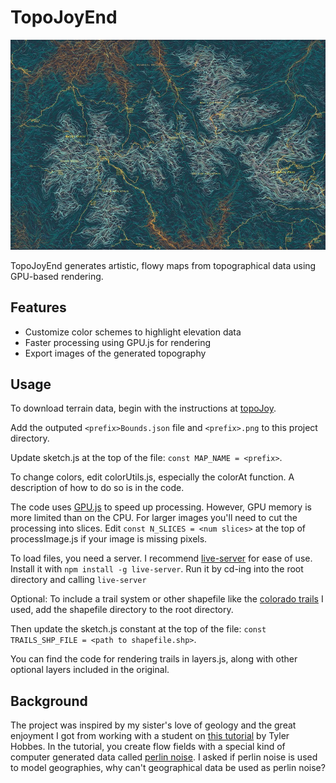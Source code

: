 # TopoJoyEnd

![Final Product](./image1.jpg)

TopoJoyEnd generates artistic, flowy maps from topographical data using GPU-based rendering.

## Features

- Customize color schemes to highlight elevation data
- Faster processing using GPU.js for rendering
- Export images of the generated topography

## Usage

To download terrain data, begin with the instructions at [topoJoy](www.github.com/Iancam/topoJoy).

Add the outputed `<prefix>Bounds.json` file and `<prefix>.png` to this project directory.

Update sketch.js at the top of the file: `const MAP_NAME = <prefix>`.

To change colors, edit colorUtils.js, especially the colorAt function. A description of how to do so is in the code.

The code uses [GPU.js](https://gpu.rocks/#/) to speed up processing. However, GPU memory is more limited than on the CPU. For larger images you'll need to cut the processing into slices. Edit `const N_SLICES = <num slices>` at the top of processImage.js if your image is missing pixels.

To load files, you need a server. I recommend [live-server](https://www.npmjs.com/package/live-server) for ease of use. Install it with `npm install -g live-server`. Run it by cd-ing into the root directory and calling `live-server`

Optional: To include a trail system or other shapefile like the [colorado trails](https://data.colorado.gov/Recreation/Colorado-Trail-Explorer-COTREX-/tsn8-y22x/about_data) I used, add the shapefile directory to the root directory.

Then update the sketch.js constant at the top of the file: `const TRAILS_SHP_FILE = <path to shapefile.shp>`.

You can find the code for rendering trails in layers.js, along with other optional layers included in the original.

## Background

The project was inspired by my sister's love of geology and the great enjoyment I got from working with a student on [this tutorial](https://tylerxhobbs.com/essays/2020/flow-fields) by Tyler Hobbes. In the tutorial, you create flow fields with a special kind of computer generated data called [perlin noise](https://en.wikipedia.org/wiki/Perlin_noise). I asked if perlin noise is used to model geographies, why can't geographical data be used as perlin noise?
